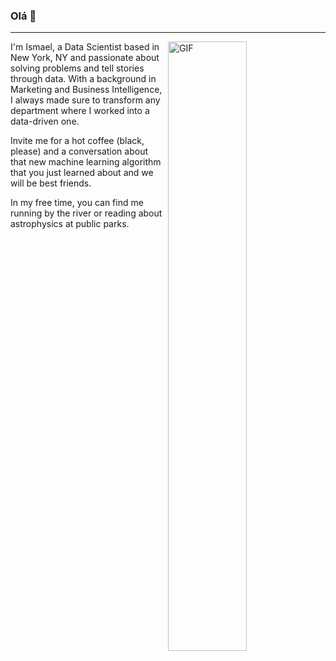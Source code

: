 ### Olá 👋

------------


  <img align="right" alt="GIF" src="https://github.com/abhisheknaiidu/abhisheknaiidu/blob/master/code.gif?raw=true" width="50%" height="50%" />
I'm Ismael, a Data Scientist based in New York, NY and passionate about solving problems and tell stories through data. With a background in Marketing and Business Intelligence, I always made sure to transform any department where I worked into a data-driven one.

Invite me for a hot coffee (black, please) and a conversation about that new machine learning algorithm that you just learned about and we will be best friends.

In my free time, you can find me running by the river or reading about astrophysics at public parks.





<!--
**Ismaeltrevi/ismaeltrevi** is a ✨ _special_ ✨ repository because its `README.md` (this file) appears on your GitHub profile.

Here are some ideas to get you started:

- 🔭 I’m currently working on ...
- 🌱 I’m currently learning ...
- 👯 I’m looking to collaborate on ...
- 🤔 I’m looking for help with ...
- 💬 Ask me about ...
- 📫 How to reach me: ...
- 😄 Pronouns: ...
- ⚡ Fun fact: ...
-->
